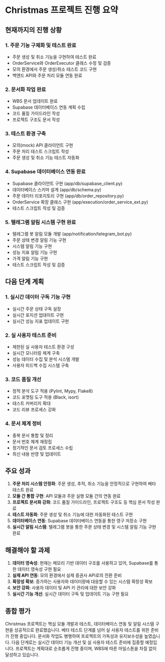 # Christmas 프로젝트 진행 요약

## 현재까지의 진행 상황

### 1. 주문 기능 구체화 및 테스트 완료
- 주문 생성 및 취소 기능을 구현하여 테스트 완료
- OrderService와 OrderExecutor 클래스 수정 및 검증
- 모의 환경에서 주문 생성/취소 테스트 코드 구현
- 백엔드 API와 주문 처리 모듈 연동 완료

### 2. 문서화 작업 완료
- WBS 문서 업데이트 완료
- Supabase 데이터베이스 연동 계획 수립
- 코드 품질 가이드라인 작성
- 프로젝트 구조도 문서 작성

### 3. 테스트 환경 구축
- 모의(mock) API 클라이언트 구현
- 주문 처리 테스트 스크립트 작성
- 주문 생성 및 취소 기능 테스트 자동화

### 4. Supabase 데이터베이스 연동 완료
- Supabase 클라이언트 구현 (app/db/supabase_client.py)
- 데이터베이스 스키마 설계 (app/db/schema.py)
- 주문 데이터 리포지토리 구현 (app/db/order_repository.py)
- OrderService 확장 클래스 구현 (app/execution/order_service_ext.py)
- 테스트 스크립트 작성 및 검증

### 5. 텔레그램 알림 시스템 구현 완료
- 텔레그램 봇 알림 모듈 개발 (app/notification/telegram_bot.py)
- 주문 상태 변경 알림 기능 구현
- 시스템 알림 기능 구현
- 성능 지표 알림 기능 구현
- 가격 알림 기능 구현
- 테스트 스크립트 작성 및 검증

## 다음 단계 계획

### 1. 실시간 데이터 구독 기능 구현
- 실시간 주문 상태 구독 설정
- 실시간 포지션 업데이트 구현
- 실시간 성능 지표 업데이트 구현

### 2. 실 사용자 테스트 준비
- 제한된 실 사용자 테스트 환경 구성
- 실시간 모니터링 체계 구축
- 성능 데이터 수집 및 분석 시스템 개발
- 사용자 피드백 수집 시스템 구축

### 3. 코드 품질 개선
- 정적 분석 도구 적용 (Pylint, Mypy, Flake8)
- 코드 포맷팅 도구 적용 (Black, isort)
- 테스트 커버리지 확대
- 코드 리뷰 프로세스 강화

### 4. 문서 체계 정비
- 중복 문서 통합 및 정리
- 문서 번호 체계 재정립
- 정기적인 문서 검토 프로세스 수립
- 최신 내용 반영 및 업데이트

## 주요 성과

1. **주문 처리 시스템 안정화**: 주문 생성, 추적, 취소 기능을 안정적으로 구현하여 베타 테스트 완료
2. **모듈 간 통합 구현**: API 모듈과 주문 실행 모듈 간의 연동 완료
3. **프로젝트 문서화 강화**: 코드 품질 가이드라인, 프로젝트 구조도 등 핵심 문서 작성 완료
4. **테스트 자동화**: 주문 생성 및 취소 기능에 대한 자동화된 테스트 구현
5. **데이터베이스 연동**: Supabase 데이터베이스 연동을 통한 영구 저장소 구현
6. **실시간 알림 시스템**: 텔레그램 봇을 통한 주문 상태 변경 및 시스템 알림 기능 구현 완료

## 해결해야 할 과제

1. **데이터 영속성**: 현재는 메모리 기반 데이터 구조를 사용하고 있어, Supabase를 통한 데이터 영속성 구현 필요
2. **실제 API 연동**: 모의 환경에서 실제 증권사 API로의 전환 준비
3. **확장성 확보**: 증가하는 사용자와 데이터량에 대응할 수 있는 시스템 확장성 확보
4. **보안 강화**: 사용자 데이터 및 API 키 관리에 대한 보안 강화
5. **실시간 기능 개선**: 실시간 데이터 구독 및 업데이트 기능 구현 필요

## 종합 평가

Christmas 프로젝트는 핵심 모듈 개발과 테스트, 데이터베이스 연동 및 알림 시스템 구현을 성공적으로 완료했습니다. 베타 테스트 단계를 넘어 실 사용자 테스트를 위한 준비가 진행 중입니다. 문서화 작업도 병행하여 프로젝트의 가독성과 유지보수성을 높였습니다. 다음 단계로는 실시간 데이터 기능 개선 및 실 사용자 테스트 준비에 집중할 예정입니다. 프로젝트는 계획대로 순조롭게 진행 중이며, WBS에 따른 마일스톤을 차질 없이 달성하고 있습니다. 
